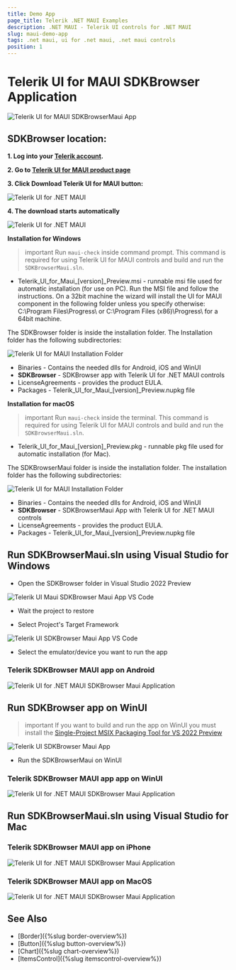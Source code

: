 ```yaml
---
title: Demo App
page_title: Telerik .NET MAUI Examples
description: .NET MAUI - Telerik UI controls for .NET MAUI
slug: maui-demo-app
tags: .net maui, ui for .net maui, .net maui controls
position: 1
---
```


#  Telerik UI for MAUI SDKBrowser Application

![Telerik UI for MAUI SDKBrowserMaui App](../images/demo-maui.gif)

## SDKBrowser location:

**1. Log into your [Telerik account](https://www.telerik.com/account/).**

**2. Go to [Telerik UI for MAUI product page](https://www.telerik.com/maui-ui)**

**3. Click Download Telerik UI for MAUI button:**

![Telerik UI for .NET MAUI](../images/download_maui.png)

**4. The download starts automatically**

![Telerik UI for .NET MAUI](../images/downloading-maui.png)

**Installation for Windows**

>important Run `maui-check` inside command prompt. This command is required for using Telerik UI for MAUI controls and build and run the `SDKBrowserMaui.sln`.

* Telerik_UI_for_Maui_[version]_Preview.msi - runnable msi file used for automatic installation (for use on PC). Run the MSI file and follow the instructions. On a 32bit machine the wizard will install the UI for MAUI component in the following folder unless you specify otherwise: C:\Program Files\Progress\ or C:\Program Files (x86)\Progress\ for a 64bit machine.

The SDKBrowser folder is inside the installation folder. The Installation folder has the following subdirectories:

![Telerik UI for MAUI Installation Folder](../images/telerik-ui-for-maui-installation-folder.png)

* Binaries - Contains the needed dlls for Android, iOS and WinUI
* **SDKBrowser** - SDKBrowser app with Telerik UI for .NET MAUI controls
* LicenseAgreements - provides the product EULA.
* Packages - Telerik_UI_for_Maui_[version]_Preview.nupkg file

**Installation for macOS**

>important Run `maui-check` inside the terminal. This command is required for using Telerik UI for MAUI controls and build and run the `SDKBrowserMaui.sln`.

* Telerik_UI_for_Maui_[version]_Preview.pkg - runnable pkg file used for automatic installation (for Mac).

The SDKBrowserMaui folder is inside the installation folder. The installation folder has the following subdirectories:

![Telerik UI for MAUI Installation Folder](../images/installation-macos.png)

* Binaries - Contains the needed dlls for Android, iOS and WinUI
* **SDKBrowser** - SDKBrowserMaui App with Telerik UI for .NET MAUI controls
* LicenseAgreements - provides the product EULA.
* Packages - Telerik_UI_for_Maui_[version]_Preview.nupkg file

## Run SDKBrowserMaui.sln using Visual Studio for Windows

* Open the SDKBrowser folder in Visual Studio 2022 Preview

![Telerik UI Maui SDKBrowser Maui App VS Code](../images/maui-app-vs-code-windows.png)

* Wait the project to restore

* Select Project's Target Framework

![Telerik UI SDKBrowser Maui App VS Code](../images/maui-vs-code-options.png)

* Select the emulator/device you want to run the app

### Telerik SDKBrowser MAUI app on Android

![Telerik UI for .NET MAUI SDKBrowser Maui Application](../images/demo.png)

## Run SDKBrowser app on WinUI

>important If you want to build and run the app on WinUI you must install the [Single-Project MSIX Packaging Tool for VS 2022 Preview](https://marketplace.visualstudio.com/items?itemName=ProjectReunion.MicrosoftSingleProjectMSIXPackagingToolsDev17)

![Telerik UI SDKBrowser Maui App](../images/maui-win-ui-project-structure.png)

* Run the SDKBrowserMaui on WinUI

### Telerik SDKBrowser MAUI app app on WinUI

![Telerik UI for .NET MAUI SDKBrowser Maui Application](../images/demo-winui.png)

## Run SDKBrowserMaui.sln using Visual Studio for Mac

### Telerik SDKBrowser MAUI app on iPhone

![Telerik UI for .NET MAUI SDKBrowser Maui Application](../images/demo-ipad.png)

### Telerik SDKBrowser MAUI app on MacOS

![Telerik UI for .NET MAUI SDKBrowser Maui Application](../images/demo-ipad.png)

## See Also

* [Border]({%slug border-overview%})
* [Button]({%slug button-overview%})
* [Chart]({%slug chart-overview%})
* [ItemsControl]({%slug itemscontrol-overview%})
